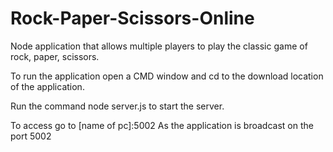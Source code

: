 # Rock-Paper-Scissors-Online
Node application that allows multiple players to play the classic game of rock, paper, scissors.


To run the application open a CMD window and cd to the download location of the application.

Run the command node server.js to start the server.

To access go to [name of pc]:5002
As the application is broadcast on the port 5002

